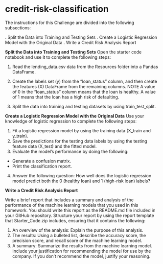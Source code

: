 # credit-risk-classification
The instructions for this Challenge are divided into the following subsections:


.  Split the Data into Training and Testing Sets
.  Create a Logistic Regression Model with the Original Data
.  Write a Credit Risk Analysis Report

**Split the Data into Training and Testing Sets**
Open the starter code notebook and use it to complete the following steps:
1. Read the lending_data.csv data from the Resources folder into a Pandas DataFrame.
2. Create the labels set (y) from the “loan_status” column, and then create the features (X) DataFrame from the remaining columns.
NOTE
A value of 0 in the “loan_status” column means that the loan is healthy. A value of 1 means that the loan has a high risk of defaulting.

3. Split the data into training and testing datasets by using train_test_split.

**Create a Logistic Regression Model with the Original Data**
Use your knowledge of logistic regression to complete the following steps:
1.  Fit a logistic regression model by using the training data (X_train and y_train).
2.  Save the predictions for the testing data labels by using the testing feature data (X_test) and the fitted model.
3.  Evaluate the model’s performance by doing the following:
   - Generate a confusion matrix.
   - Print the classification report.
4.  Answer the following question: How well does the logistic regression model predict both the 0 (healthy loan) and 1 (high-risk loan) labels?

**Write a Credit Risk Analysis Report**

Write a brief report that includes a summary and analysis of the performance of the machine learning models that you used in this homework. You should write this report as the README.md file included in your GitHub repository.
Structure your report by using the report template that Starter_Code.zip includes, ensuring that it contains the following:
1. An overview of the analysis: Explain the purpose of this analysis.
2. The results: Using a bulleted list, describe the accuracy score, the precision score, and recall score of the machine learning model.
3. A summary: Summarize the results from the machine learning model. Include your justification for recommending the model for use by the company. If you don’t recommend the model, justify your reasoning.
